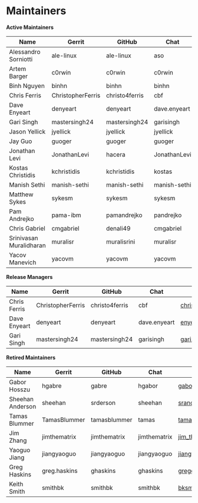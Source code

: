 Maintainers
===========

**Active Maintainers**

| Name            | Gerrit     | GitHub    | Chat    | email
|-----------------|------------|-----------|---------|----------------------
| Alessandro Sorniotti | ale-linux | ale-linux | aso | <ale.linux@sopit.net>
| Artem Barger    | c0rwin     | c0rwin    | c0rwin  | <bartem@il.ibm.com>
| Binh Nguyen     | binhn      | binhn     | binhn   | <binh1010010110@gmail.com>
| Chris Ferris    | ChristopherFerris | christo4ferris | cbf |  <chris.ferris@gmail.com>
| Dave Enyeart   |  denyeart   |  denyeart  | dave.enyeart | <enyeart@us.ibm.com>
| Gari Singh      | mastersingh24 | mastersingh24 | garisingh | <gari.r.singh@gmail.com>
| Jason Yellick   | jyellick   |  jyellick  |  jyellick | <jyellick@us.ibm.com>
| Jay Guo       |   guoger    |   guoger  |  guoger   | <guojiannan1101@gmail.com>
| Jonathan Levi  |  JonathanLevi | hacera   |   JonathanLevi | <jonathan@hacera.com>
| Kostas Christidis |  kchristidis | kchristidis | kostas  |  <kostas@gmail.com>
| Manish Sethi   |  manish-sethi | manish-sethi | manish-sethi | <manish.sethi@gmail.com>
| Matthew Sykes  |  sykesm    |   sykesm  |  sykesm   | <sykesmat@us.ibm.com>
| Pam Andrejko  |   pama-ibm  |   pamandrejko | pandrejko | <pama@ibm.com>
| Chris Gabriel |  cmgabriel | denali49 | cmgabriel | <chris@hyperchainlabs.com>
| Srinivasan Muralidharan | muralisr | muralisrini | muralisr | <srinivasan.muralidharan99@gmail.com>
| Yacov Manevich |  yacovm    |   yacovm   |   yacovm   | <yacovm@il.ibm.com>

**Release Managers**

| Name            | Gerrit     | GitHub    | Chat    | email
|-----------------|------------|-----------|---------|----------------------
| Chris Ferris  |  ChristopherFerris | christo4ferris | cbf  |   <chris.ferris@gmail.com>
| Dave Enyeart  |  denyeart   |  denyeart | dave.enyeart | <enyeart@us.ibm.com>
| Gari Singh   |  mastersingh24 | mastersingh24 | garisingh | <gari.r.singh@gmail.com>

**Retired Maintainers**

| Name            | Gerrit     | GitHub    | Chat    | email
|-----------------|------------|-----------|---------|----------------------  
| Gabor Hosszu     | hgabre    |   gabre   |    hgabor  |  <gabor@digitalasset.com>
| Sheehan Anderson | sheehan   |  srderson |  sheehan  | <sranderson@gmail.com>
|  Tamas Blummer  |  TamasBlummer | tamasblummer | tamas   |  <tamas@digitalasset.com>
| Jim Zhang     |   jimthematrix | jimthematrix | jimthematrix | <jim_the_matrix@hotmail.com>
| Yaoguo Jiang   |  jiangyaoguo | jiangyaoguo | jiangyaoguo | <jiangyaoguo@gmail.com>
| Greg Haskins  |  greg.haskins | ghaskins  |  ghaskins | <gregory.haskins@gmail.com>
| Keith Smith  |   smithbk   |  smithbk  |  smithbk  | <bksmith@us.ibm.com>
